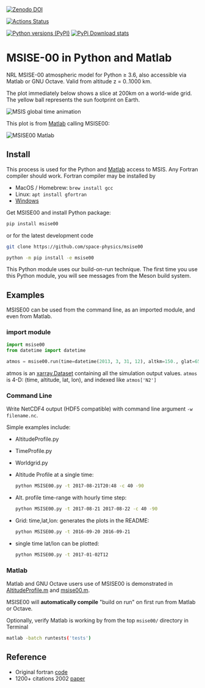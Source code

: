 [![Zenodo DOI](https://zenodo.org/badge/32971905.svg)](https://zenodo.org/badge/latestdoi/32971905)

[![Actions Status](https://github.com/space-physics/msise00/workflows/ci/badge.svg)](https://github.com/space-physics/msise00/actions)

[![Python versions (PyPI)](https://img.shields.io/pypi/pyversions/msise00.svg)](https://pypi.python.org/pypi/msise00)
[![PyPi Download stats](http://pepy.tech/badge/msise00)](http://pepy.tech/project/msise00)

# MSISE-00 in Python and Matlab

NRL MSISE-00 atmospheric model for Python &ge; 3.6, also accessible via Matlab or GNU Octave.
Valid from altitude z = 0..1000 km.

The plot immediately below shows a slice at 200km on a world-wide grid.
The yellow ball represents the sun footprint on Earth.

![MSIS global time animation](./tests/msise00_demo.gif)

This plot is from [Matlab](./tests/test_msise00_matlab.m) calling MSISE00:

![MSISE00 Matlab](./tests/msis_matlab.png)

## Install

This process is used for the Python and [Matlab](#matlab) access to MSIS.
Any Fortran compiler should work.
Fortran compiler may be installed by

* MacOS / Homebrew: `brew install gcc`
* Linux: `apt install gfortran`
* [Windows](https://www.scivision.dev/windows-gcc-gfortran-cmake-make-install/)

Get MSISE00 and install Python package:

```sh
pip install msise00
```


or for the latest development code

```sh
git clone https://github.com/space-physics/msise00

python -m pip install -e msise00
```

This Python module uses our build-on-run technique.
The first time you use this Python module, you will see messages from the Meson build system.


## Examples

MSISE00 can be used from the command line, as an imported module, and even from Matlab.

### import module

```python
import msise00
from datetime import datetime

atmos = msise00.run(time=datetime(2013, 3, 31, 12), altkm=150., glat=65., glon=-148.)
```

atmos is an [xarray.Dataset](http://xarray.pydata.org/en/stable/generated/xarray.Dataset.html) containing all the simulation output values.
`atmos` is 4-D: (time, altitude, lat, lon), and indexed like `atmos['N2']`


### Command Line

Write NetCDF4 output (HDF5 compatible) with command line argument `-w filename.nc`.

Simple examples include:

* AltitudeProfile.py
* TimeProfile.py
* Worldgrid.py


* Altitude Profile at a single time:

  ```sh
  python MSISE00.py -t 2017-08-21T20:48 -c 40 -90
  ```
* Alt. profile time-range with hourly time step:

  ```sh
  python MSISE00.py -t 2017-08-21 2017-08-22 -c 40 -90
  ```
* Grid: time,lat,lon: generates the plots in the README:

  ```sh
  python MSISE00.py -t 2016-09-20 2016-09-21
  ```
* single time lat/lon can be plotted:

  ```sh
  python MSISE00.py -t 2017-01-02T12
  ```

### Matlab

Matlab and GNU Octave users use of MSISE00 is demonstrated in
[AltitudeProfile.m](./matlab/AlitudeProfile.m) and
[msise00.m](./matlab/msise00.m).

MSISE00 will **automatically compile** "build on run" on first run from Matlab or Octave.

Optionally, verify Matlab is working by from the top `msise00/` directory in Terminal

```sh
matlab -batch runtests('tests')
```


## Reference

* Original fortran [code](https://ccmc.gsfc.nasa.gov/pub/modelweb/atmospheric/msis/)
* 1200+ citations 2002 [paper](http://onlinelibrary.wiley.com/doi/10.1029/2002JA009430/pdf)
